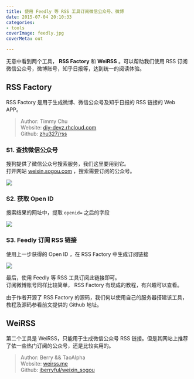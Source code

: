 ```yaml
---
title: 使用 Feedly 等 RSS 工具订阅微信公众号、微博
date: 2015-07-04 20:10:33
categories:
- tools
coverImage: feedly.jpg
coverMeta: out

---
```


无意中看到两个工具， **RSS Factory** 和 **WeiRSS** 。可以帮助我们使用 RSS 订阅微信公众号，微博账号，知乎日报等，达到统一的阅读体验。

## RSS Factory

RSS Factory 是用于生成微博、微信公众号及知乎日报的 RSS 链接的 Web APP。

> Author: Timmy Chu  
Website: [diy-devz.rhcloud.com](https://diy-devz.rhcloud.com/)  
Github: [zhu327/rss](https://github.com/zhu327/rss)

### S1. 查找微信公众号

搜狗提供了微信公众号搜索服务，我们这里要用到它。  
打开网站 [weixin.sogou.com](http://weixin.sogou.com/) ，搜索需要订阅的公众号。

![](rss_s1.png)

### S2. 获取 Open ID

搜索结果的网址中，提取 `openid=` 之后的字段

![](rss_s2.png)

### S3. Feedly 订阅 RSS 链接

使用上一步获得的 Open ID ，在 RSS Factory 中生成订阅链接

![](rss_s3.png)

最后，使用 Feedly 等 RSS 工具订阅此链接即可。  
订阅微博账号同样比较简单， RSS Factory 有现成的教程，有兴趣可以查看。

由于作者开源了 RSS Factory 的源码，我们何以使用自己的服务器搭建该工具，教程及源码参看前文提供的 Github 地址。

## WeiRSS

第二个工具是 WeiRSS，只能用于生成微信公众号 RSS 链接。但是其网站上推荐了依一些热门订阅的公众号，还是比较实用的。

> Author: Berry && TaoAlpha  
Website: [weirss.me](http://weirss.me/)  
Github: [iberryful/weixin_sogou](https://github.com/iberryful/weixin_sogou)